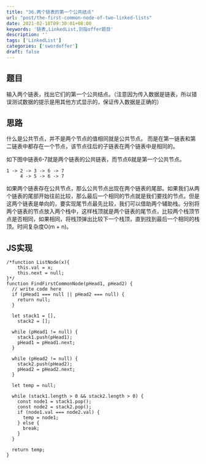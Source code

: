 ```yaml
---
title: "36.两个链表的第一个公共结点"
url: "post/the-first-common-node-of-two-linked-lists"
date: 2021-02-18T09:30:01+08:00
keywords: '链表,LinkedList,剑指offer题目'
description: ''
tags: ['LinkedList']
categories: ['swordoffer']
draft: false
---
```


## 题目

输入两个链表，找出它们的第一个公共结点。（注意因为传入数据是链表，所以错误测试数据的提示是用其他方式显示的，保证传入数据是正确的）

## 思路

什么是公共节点，并不是两个节点的值相同就是公共节点。
而是在第一链表和第二链表中都存在一个节点，该节点往后的子链表在两个链表中是相同的。

如下图中链表6-7就是两个链表的公共链表，而节点6就是第一个公共节点。
```
1 -> 2 -> 3 -> 6 -> 7  
     4 -> 5 -> 6 -> 7
```

如果两个链表存在公共节点，那么公共节点出现在两个链表的尾部。如果我们从两个链表的尾部开始往前比较，那么最后一个相同的节点就是我们要找的节点。但是这两个链表是单向的，要实现尾节点最先比较，我们可以借助两个辅助栈。分别将两个链表的节点放入两个栈中，这样栈顶就是两个链表的尾节点，比较两个栈顶节点是否相同，如果相同，将栈顶弹出比较下一个栈顶，直到找到最后一个相同的栈顶。时间复杂度O(m + n)。

## JS实现

```
/*function ListNode(x){
    this.val = x;
    this.next = null;
}*/
function FindFirstCommonNode(pHead1, pHead2) {
  // write code here
  if (pHead1 === null || pHead2 === null) {
    return null;
  }

  let stack1 = [],
    stack2 = [];

  while (pHead1 != null) {
    stack1.push(pHead1);
    pHead1 = pHead1.next;
  }

  while (pHead2 != null) {
    stack2.push(pHead2);
    pHead2 = pHead2.next;
  }

  let temp = null;

  while (stack1.length > 0 && stack2.length > 0) {
    const node1 = stack1.pop();
    const node2 = stack2.pop();
    if (node1.val === node2.val) {
      temp = node1;
    } else {
      break;
    }
  }

  return temp;
}
```


